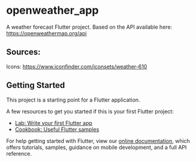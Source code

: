# openweather_app

A weather forecast Flutter project. Based on the API available here: https://openweathermap.org/api

## Sources:
Icons: https://www.iconfinder.com/iconsets/weather-610


## Getting Started

This project is a starting point for a Flutter application.

A few resources to get you started if this is your first Flutter project:

- [Lab: Write your first Flutter app](https://flutter.dev/docs/get-started/codelab)
- [Cookbook: Useful Flutter samples](https://flutter.dev/docs/cookbook)

For help getting started with Flutter, view our
[online documentation](https://flutter.dev/docs), which offers tutorials,
samples, guidance on mobile development, and a full API reference.
